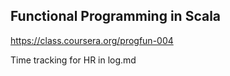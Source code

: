 ## Functional Programming in Scala
https://class.coursera.org/progfun-004

Time tracking for HR in log.md
